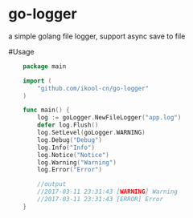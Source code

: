 # go-logger
a simple golang file logger, support async save to file

#Usage
```go
	package main

	import (
		"github.com/ikool-cn/go-logger"
	)

	func main() {
		log := goLogger.NewFileLogger("app.log")
		defer log.Flush()
		log.SetLevel(goLogger.WARNING)
		log.Debug("Debug")
		log.Info("Info")
		log.Notice("Notice")
		log.Warning("Warning")
		log.Error("Error")

		//output
		//2017-03-11 23:31:43 [WARNING] Warning
		//2017-03-11 23:31:43 [ERROR] Error
	}
```